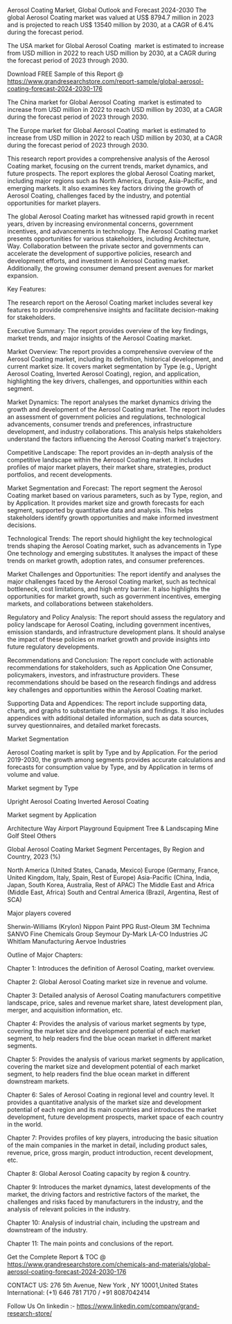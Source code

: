Aerosol Coating Market, Global Outlook and Forecast 2024-2030
The global Aerosol Coating market was valued at US$ 8794.7 million in 2023 and is projected to reach US$ 13540 million by 2030, at a CAGR of 6.4% during the forecast period.

The USA market for Global Aerosol Coating  market is estimated to increase from USD million in 2022 to reach USD million by 2030, at a CAGR during the forecast period of 2023 through 2030.

Download FREE Sample of this Report @ https://www.grandresearchstore.com/report-sample/global-aerosol-coating-forecast-2024-2030-176

The China market for Global Aerosol Coating  market is estimated to increase from USD million in 2022 to reach USD million by 2030, at a CAGR during the forecast period of 2023 through 2030.

The Europe market for Global Aerosol Coating  market is estimated to increase from USD million in 2022 to reach USD million by 2030, at a CAGR during the forecast period of 2023 through 2030.

This research report provides a comprehensive analysis of the Aerosol Coating market, focusing on the current trends, market dynamics, and future prospects. The report explores the global Aerosol Coating market, including major regions such as North America, Europe, Asia-Pacific, and emerging markets. It also examines key factors driving the growth of Aerosol Coating, challenges faced by the industry, and potential opportunities for market players.

The global Aerosol Coating market has witnessed rapid growth in recent years, driven by increasing environmental concerns, government incentives, and advancements in technology. The Aerosol Coating market presents opportunities for various stakeholders, including Architecture, Way. Collaboration between the private sector and governments can accelerate the development of supportive policies, research and development efforts, and investment in Aerosol Coating market. Additionally, the growing consumer demand present avenues for market expansion.

Key Features:

The research report on the Aerosol Coating market includes several key features to provide comprehensive insights and facilitate decision-making for stakeholders.

Executive Summary: The report provides overview of the key findings, market trends, and major insights of the Aerosol Coating market.

Market Overview: The report provides a comprehensive overview of the Aerosol Coating market, including its definition, historical development, and current market size. It covers market segmentation by Type (e.g., Upright Aerosol Coating, Inverted Aerosol Coating), region, and application, highlighting the key drivers, challenges, and opportunities within each segment.

Market Dynamics: The report analyses the market dynamics driving the growth and development of the Aerosol Coating market. The report includes an assessment of government policies and regulations, technological advancements, consumer trends and preferences, infrastructure development, and industry collaborations. This analysis helps stakeholders understand the factors influencing the Aerosol Coating market's trajectory.

Competitive Landscape: The report provides an in-depth analysis of the competitive landscape within the Aerosol Coating market. It includes profiles of major market players, their market share, strategies, product portfolios, and recent developments.

Market Segmentation and Forecast: The report segment the Aerosol Coating market based on various parameters, such as by Type, region, and by Application. It provides market size and growth forecasts for each segment, supported by quantitative data and analysis. This helps stakeholders identify growth opportunities and make informed investment decisions.

Technological Trends: The report should highlight the key technological trends shaping the Aerosol Coating market, such as advancements in Type One technology and emerging substitutes. It analyses the impact of these trends on market growth, adoption rates, and consumer preferences.

Market Challenges and Opportunities: The report identify and analyses the major challenges faced by the Aerosol Coating market, such as technical bottleneck, cost limitations, and high entry barrier. It also highlights the opportunities for market growth, such as government incentives, emerging markets, and collaborations between stakeholders.

Regulatory and Policy Analysis: The report should assess the regulatory and policy landscape for Aerosol Coating, including government incentives, emission standards, and infrastructure development plans. It should analyse the impact of these policies on market growth and provide insights into future regulatory developments.

Recommendations and Conclusion: The report conclude with actionable recommendations for stakeholders, such as Application One Consumer, policymakers, investors, and infrastructure providers. These recommendations should be based on the research findings and address key challenges and opportunities within the Aerosol Coating market.

Supporting Data and Appendices: The report include supporting data, charts, and graphs to substantiate the analysis and findings. It also includes appendices with additional detailed information, such as data sources, survey questionnaires, and detailed market forecasts.

Market Segmentation

Aerosol Coating market is split by Type and by Application. For the period 2019-2030, the growth among segments provides accurate calculations and forecasts for consumption value by Type, and by Application in terms of volume and value.

Market segment by Type

Upright Aerosol Coating
Inverted Aerosol Coating

Market segment by Application

Architecture
Way
Airport
Playground
Equipment
Tree & Landscaping
Mine
Golf
Steel
Others

Global Aerosol Coating Market Segment Percentages, By Region and Country, 2023 (%)

North America (United States, Canada, Mexico)
Europe (Germany, France, United Kingdom, Italy, Spain, Rest of Europe)
Asia-Pacific (China, India, Japan, South Korea, Australia, Rest of APAC)
The Middle East and Africa (Middle East, Africa)
South and Central America (Brazil, Argentina, Rest of SCA)

Major players covered

Sherwin-Williams (Krylon)
Nippon Paint
PPG
Rust-Oleum
3M
Technima
SANVO Fine Chemicals Group
Seymour
Dy-Mark
LA-CO Industries
JC Whitlam Manufacturing
Aervoe Industries

Outline of Major Chapters:

Chapter 1: Introduces the definition of Aerosol Coating, market overview.

Chapter 2: Global Aerosol Coating market size in revenue and volume.

Chapter 3: Detailed analysis of Aerosol Coating manufacturers competitive landscape, price, sales and revenue market share, latest development plan, merger, and acquisition information, etc.

Chapter 4: Provides the analysis of various market segments by type, covering the market size and development potential of each market segment, to help readers find the blue ocean market in different market segments.

Chapter 5: Provides the analysis of various market segments by application, covering the market size and development potential of each market segment, to help readers find the blue ocean market in different downstream markets.

Chapter 6: Sales of Aerosol Coating in regional level and country level. It provides a quantitative analysis of the market size and development potential of each region and its main countries and introduces the market development, future development prospects, market space of each country in the world.

Chapter 7: Provides profiles of key players, introducing the basic situation of the main companies in the market in detail, including product sales, revenue, price, gross margin, product introduction, recent development, etc.

Chapter 8: Global Aerosol Coating capacity by region & country.

Chapter 9: Introduces the market dynamics, latest developments of the market, the driving factors and restrictive factors of the market, the challenges and risks faced by manufacturers in the industry, and the analysis of relevant policies in the industry.

Chapter 10: Analysis of industrial chain, including the upstream and downstream of the industry.

Chapter 11: The main points and conclusions of the report.

Get the Complete Report & TOC @ https://www.grandresearchstore.com/chemicals-and-materials/global-aerosol-coating-forecast-2024-2030-176

CONTACT US:
276 5th Avenue, New York , NY 10001,United States
International: (+1) 646 781 7170 / +91 8087042414

Follow Us On linkedin :- https://www.linkedin.com/company/grand-research-store/
